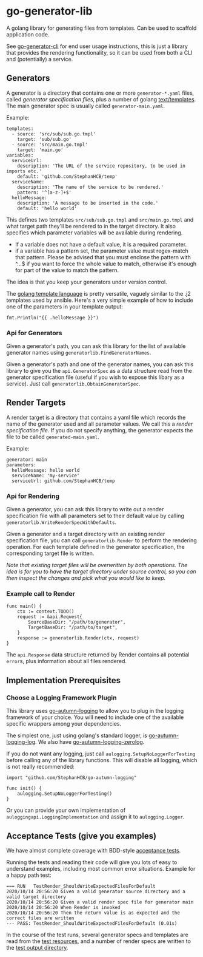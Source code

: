 # go-generator-lib

A golang library for generating files from templates. Can be used to scaffold application code.

See [go-generator-cli](https://github.com/StephanHCB/go-generator-cli/) for end user usage instructions, 
this is just a library that provides the rendering functionality, so it can be used from both a 
CLI and (potentially) a service.

## Generators

A generator is a directory that contains one or more `generator-*.yaml` files, called 
*generator specification files*, plus a number of 
golang [text/templates](https://golang.org/pkg/text/template/). The main generator spec is
usually called `generator-main.yaml`.

Example:
```
templates:
  - source: 'src/sub/sub.go.tmpl'
    target: 'sub/sub.go'
  - source: 'src/main.go.tmpl'
    target: 'main.go'
variables:
  serviceUrl:
    description: 'The URL of the service repository, to be used in imports etc.'
    default: 'github.com/StephanHCB/temp'
  serviceName:
    description: 'The name of the service to be rendered.'
    pattern: '^[a-z-]+$'
  helloMessage:
    description: 'A message to be inserted in the code.'
    default: 'hello world'
```

This defines two templates `src/sub/sub.go.tmpl` and `src/main.go.tmpl` and what target path
they'll be rendered to in the target directory. 
It also specifies which parameter variables will be available during rendering.

  * If a variable does not have a default value, it is a required parameter.
  * if a variable has a pattern set, the parameter value must regex-match that pattern. Please be advised that
    you must enclose the pattern with ^...$ if you want to force the whole value to match, otherwise
    it's enough for part of the value to match the pattern.
  
The idea is that you keep your generators under version control.

The [golang template language](https://golang.org/pkg/text/template/#example_Template) is pretty 
versatile, vaguely similar to the .j2 templates used by ansible. Here's a very simple example
of how to include one of the parameters in your template output:

```
fmt.Println("{{ .helloMessage }}")
```

### Api for Generators

Given a generator's path, you can ask this library for the list of available generator names using
`generatorlib.FindGeneratorNames`.

Given a generator's path and one of the generator names, you can ask this library to give you the 
`api.GeneratorSpec` as a data structure read from the generator specification file (useful if
you wish to expose this libary as a service). Just call `generatorlib.ObtainGeneratorSpec`.

## Render Targets

A render target is a directory that contains a yaml file which records the name of the generator used
and all parameter values. We call this a *render specification file*. If you do not specify anything,
the generator expects the file to be called `generated-main.yaml`.

Example:
```
generator: main
parameters:
  helloMessage: hello world
  serviceName: 'my-service'
  serviceUrl: github.com/StephanHCB/temp
```

### Api for Rendering

Given a generator, you can ask this library to write out a render specification file with all parameters
set to their default value by calling `generatorlib.WriteRenderSpecWithDefaults`.

Given a generator and a target directory with an existing render specification file, you can call
`generatorlib.Render` to perform the rendering operation. For each template defined in the generator
specification, the corresponding target file is written.

*Note that existing target files will be overwritten by both operations. The idea is for you to have the 
target directory under source control, so you can then inspect the changes and pick what you would like to keep.*

### Example call to Render

```
func main() {
    ctx := context.TODO()
    request := &api.Request{
        SourceBaseDir: "/path/to/generator",
        TargetBaseDir: "/path/to/target",
    }
    response := generatorlib.Render(ctx, request)
}
```

The `api.Response` data structure returned by Render contains all potential `error`s, plus information about
all files rendered.

## Implementation Prerequisites

### Choose a Logging Framework Plugin

This library uses [go-autumn-logging](https://github.com/StephanHCB/go-autumn-logging)
to allow you to plug in the logging framework of your choice. You will need to include one of
the available specific wrappers among your dependencies. 

The simplest one, just using golang's standard
logger, is [go-autumn-logging-log](https://github.com/StephanHCB/go-autumn-logging-log).
We also have [go-autumn-logging-zerolog](https://github.com/StephanHCB/go-autumn-logging-zerolog).

If you do not want any logging, just call `aulogging.SetupNoLoggerForTesting` before calling any of the library 
functions. This will disable all logging, which is not really recommended:

```
import "github.com/StephanHCB/go-autumn-logging"

func init() {
    aulogging.SetupNoLoggerForTesting()
}
```
 
Or you can provide your own implementation of `auloggingapi.LoggingImplementation` and assign it to
`aulogging.Logger`.

## Acceptance Tests (give you examples)

We have almost complete coverage with BDD-style 
[acceptance tests](https://github.com/StephanHCB/go-generator-lib/tree/master/test/acceptance). 

Running the tests and reading their code will give you lots of easy to understand examples, 
including most common error situations. Example for a happy path test:

```
=== RUN   TestRender_ShouldWriteExpectedFilesForDefault
2020/10/14 20:56:20 Given a valid generator source directory and a valid target directory
2020/10/14 20:56:20 Given a valid render spec file for generator main
2020/10/14 20:56:20 When Render is invoked
2020/10/14 20:56:20 Then the return value is as expected and the correct files are written
--- PASS: TestRender_ShouldWriteExpectedFilesForDefault (0.01s)
```

In the course of the test runs, several generator specs and templates are read from the
[test resources](https://github.com/StephanHCB/go-generator-lib/tree/master/test/resources),
and a number of render specs are written to the 
[test output directory](https://github.com/StephanHCB/go-generator-lib/tree/master/test/output).

